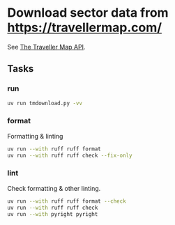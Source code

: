# Download sector data from https://travellermap.com/

See [The Traveller Map API](https://travellermap.com/doc/api).

## Tasks

### run

```sh
uv run tmdownload.py -vv
```

### format

Formatting & linting

```sh
uv run --with ruff ruff format
uv run --with ruff ruff check --fix-only
```

### lint

Check formatting & other linting.

```sh
uv run --with ruff ruff format --check
uv run --with ruff ruff check 
uv run --with pyright pyright
```